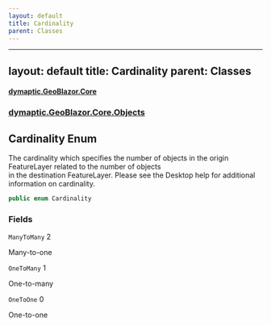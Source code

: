 ```yaml
---
layout: default
title: Cardinality
parent: Classes
---
```

---
layout: default
title: Cardinality
parent: Classes
---
#### [dymaptic.GeoBlazor.Core](index.html 'index')
### [dymaptic.GeoBlazor.Core.Objects](index.html#dymaptic.GeoBlazor.Core.Objects 'dymaptic.GeoBlazor.Core.Objects')

## Cardinality Enum

The cardinality which specifies the number of objects in the origin FeatureLayer related to the number of objects  
in the destination FeatureLayer. Please see the Desktop help for additional information on cardinality.

```csharp
public enum Cardinality
```
### Fields

<a name='dymaptic.GeoBlazor.Core.Objects.Cardinality.ManyToMany'></a>

`ManyToMany` 2

Many-to-one

<a name='dymaptic.GeoBlazor.Core.Objects.Cardinality.OneToMany'></a>

`OneToMany` 1

One-to-many

<a name='dymaptic.GeoBlazor.Core.Objects.Cardinality.OneToOne'></a>

`OneToOne` 0

One-to-one

